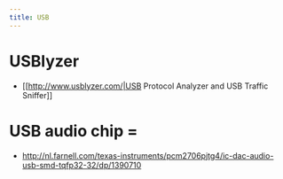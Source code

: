 ```yaml
---
title: USB
---
```


#  USBlyzer 
* [[http://www.usblyzer.com/|USB Protocol Analyzer and USB Traffic Sniffer]]

#  USB audio chip =
* http://nl.farnell.com/texas-instruments/pcm2706pjtg4/ic-dac-audio-usb-smd-tqfp32-32/dp/1390710
